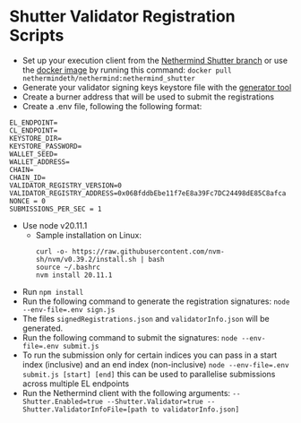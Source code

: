 # Shutter Validator Registration Scripts

- Set up your execution client from the [Nethermind Shutter branch](https://github.com/NethermindEth/nethermind/tree/feature/gnosis-shutter-release) or use the [docker image](https://hub.docker.com/layers/nethermindeth/nethermind/nethermind_shutter/images/sha256-16c4a71266467c8c181311c08f180e2e71da9467e6bbca04888d615295d44a70?context=explore) by running this command: `docker pull nethermindeth/nethermind:nethermind_shutter`
- Generate your validator signing keys keystore file with the [generator tool](https://github.com/gnosischain/validator-data-generator/tree/master)
- Create a burner address that will be used to submit the registrations
- Create a .env file, following the following format:
```
EL_ENDPOINT=
CL_ENDPOINT=
KEYSTORE_DIR=
KEYSTORE_PASSWORD=
WALLET_SEED=
WALLET_ADDRESS=
CHAIN=
CHAIN_ID=
VALIDATOR_REGISTRY_VERSION=0
VALIDATOR_REGISTRY_ADDRESS=0x06BfddbEbe11f7eE8a39Fc7DC24498dE85C8afca
NONCE = 0
SUBMISSIONS_PER_SEC = 1
```
- Use node v20.11.1
  - Sample installation on Linux:
    ```
    curl -o- https://raw.githubusercontent.com/nvm-sh/nvm/v0.39.2/install.sh | bash
    source ~/.bashrc
    nvm install 20.11.1
    ```
- Run `npm install`
- Run the following command to generate the registration signatures: `node --env-file=.env sign.js`
- The files `signedRegistrations.json` and `validatorInfo.json` will be generated.
- Run the following command to submit the signatures: `node --env-file=.env submit.js`
- To run the submission only for certain indices you can pass in a start index (inclusive) and an end index (non-inclusive) `node --env-file=.env submit.js [start] [end]` this can be used to parallelise submissions across multiple EL endpoints
- Run the Nethermind client with the following arguments: `--Shutter.Enabled=true --Shutter.Validator=true --Shutter.ValidatorInfoFile=[path to validatorInfo.json]`
